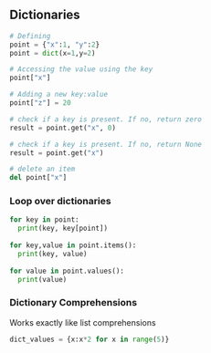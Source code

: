 ## Dictionaries

```python
# Defining
point = {"x":1, "y":2}
point = dict(x=1,y=2)
```

```python
# Accessing the value using the key
point["x"]

# Adding a new key:value
point["z"] = 20
```

```python
# check if a key is present. If no, return zero
result = point.get("x", 0)

# check if a key is present. If no, return None
result = point.get("x")
```

```python
# delete an item
del point["x"]
```

### Loop over dictionaries

```python
for key in point:
  print(key, key[point])
  
for key,value in point.items():
  print(key, value)
  
for value in point.values():
  print(value)
```

### Dictionary Comprehensions

Works exactly like list comprehensions

```python
dict_values = {x:x*2 for x in range(5)}
```

